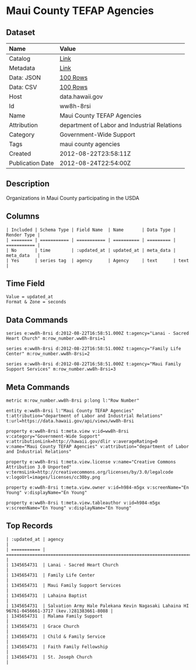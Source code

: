 # Maui County TEFAP Agencies

## Dataset

| Name | Value |
| :--- | :---- |
| Catalog | [Link](https://catalog.data.gov/dataset/maui-county-tefap-agencies-49a99) |
| Metadata | [Link](https://data.hawaii.gov/api/views/ww8h-8rsi) |
| Data: JSON | [100 Rows](https://data.hawaii.gov/api/views/ww8h-8rsi/rows.json?max_rows=100) |
| Data: CSV | [100 Rows](https://data.hawaii.gov/api/views/ww8h-8rsi/rows.csv?max_rows=100) |
| Host | data.hawaii.gov |
| Id | ww8h-8rsi |
| Name | Maui County TEFAP Agencies |
| Attribution | department of Labor and Industrial Relations |
| Category | Government-Wide Support |
| Tags | maui county agencies |
| Created | 2012-08-22T23:58:11Z |
| Publication Date | 2012-08-24T22:54:00Z |

## Description

Organizations in Maui County participating in the USDA

## Columns

```ls
| Included | Schema Type | Field Name  | Name       | Data Type | Render Type |
| ======== | =========== | =========== | ========== | ========= | =========== |
| No       | time        | :updated_at | updated_at | meta_data | meta_data   |
| Yes      | series tag  | agency      | Agency     | text      | text        |
```

## Time Field

```ls
Value = updated_at
Format & Zone = seconds
```

## Data Commands

```ls
series e:ww8h-8rsi d:2012-08-22T16:58:51.000Z t:agency="Lanai - Sacred Heart Church" m:row_number.ww8h-8rsi=1

series e:ww8h-8rsi d:2012-08-22T16:58:51.000Z t:agency="Family Life Center" m:row_number.ww8h-8rsi=2

series e:ww8h-8rsi d:2012-08-22T16:58:51.000Z t:agency="Maui Family Support Services" m:row_number.ww8h-8rsi=3
```

## Meta Commands

```ls
metric m:row_number.ww8h-8rsi p:long l:"Row Number"

entity e:ww8h-8rsi l:"Maui County TEFAP Agencies" t:attribution="department of Labor and Industrial Relations" t:url=https://data.hawaii.gov/api/views/ww8h-8rsi

property e:ww8h-8rsi t:meta.view v:id=ww8h-8rsi v:category="Government-Wide Support" v:attributionLink=http://hawaii.gov/dlir v:averageRating=0 v:name="Maui County TEFAP Agencies" v:attribution="department of Labor and Industrial Relations"

property e:ww8h-8rsi t:meta.view.license v:name="Creative Commons Attribution 3.0 Unported" v:termsLink=http://creativecommons.org/licenses/by/3.0/legalcode v:logoUrl=images/licenses/cc30by.png

property e:ww8h-8rsi t:meta.view.owner v:id=h984-m5gx v:screenName="En Young" v:displayName="En Young"

property e:ww8h-8rsi t:meta.view.tableauthor v:id=h984-m5gx v:screenName="En Young" v:displayName="En Young"
```

## Top Records

```ls
| :updated_at | agency                                                                                         | 
| =========== | ============================================================================================== | 
| 1345654731  | Lanai - Sacred Heart Church                                                                    | 
| 1345654731  | Family Life Center                                                                             | 
| 1345654731  | Maui Family Support Services                                                                   | 
| 1345654731  | Lahaina Baptist                                                                                | 
| 1345654731  | Salvation Army Hale Palekana Kevin Nagasaki Lahaina HI 96761-0456661-3717 (kev.)281383661-8088 | 
| 1345654731  | Malama Family Support                                                                          | 
| 1345654731  | Grace Church                                                                                   | 
| 1345654731  | Child & Family Service                                                                         | 
| 1345654731  | Faith Family Fellowship                                                                        | 
| 1345654731  | St. Joseph Church                                                                              | 
```